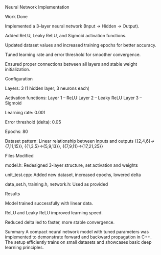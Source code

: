 Neural Network Implementation

Work Done

Implemented a 3-layer neural network (Input → Hidden → Output).

Added ReLU, Leaky ReLU, and Sigmoid activation functions.

Updated dataset values and increased training epochs for better accuracy.

Tuned learning rate and error threshold for smoother convergence.

Ensured proper connections between all layers and stable weight initialization.

Configuration

Layers: 3 (1 hidden layer, 3 neurons each)

Activation functions:
Layer 1 – ReLU
Layer 2 – Leaky ReLU
Layer 3 – Sigmoid

Learning rate: 0.001

Error threshold (delta): 0.05

Epochs: 80

Dataset pattern: Linear relationship between inputs and outputs
{{2,4,6}->{7,11,15}}, {{1,3,5}->{5,9,13}}, {{7,9,11}->{17,21,25}}

Files Modified

model.h: Redesigned 3-layer structure, set activation and weights

unit_test.cpp: Added new dataset, increased epochs, lowered delta

data_set.h, training.h, network.h: Used as provided

Results

Model trained successfully with linear data.

ReLU and Leaky ReLU improved learning speed.

Reduced delta led to faster, more stable convergence.

Summary
A compact neural network model with tuned parameters was implemented to demonstrate forward and backward propagation in C++. The setup efficiently trains on small datasets and showcases basic deep learning principles.
